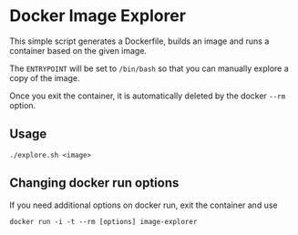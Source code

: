 # Docker Image Explorer

This simple script generates a Dockerfile, builds an image and runs a container based on the given image.

The `ENTRYPOINT` will be set to `/bin/bash` so that you can manually explore a copy of the image.

Once you exit the container, it is automatically deleted by the docker `--rm` option.

## Usage

```
./explore.sh <image>
```

## Changing docker run options

If you need additional options on docker run, exit the container and use

```
docker run -i -t --rm [options] image-explorer
```

